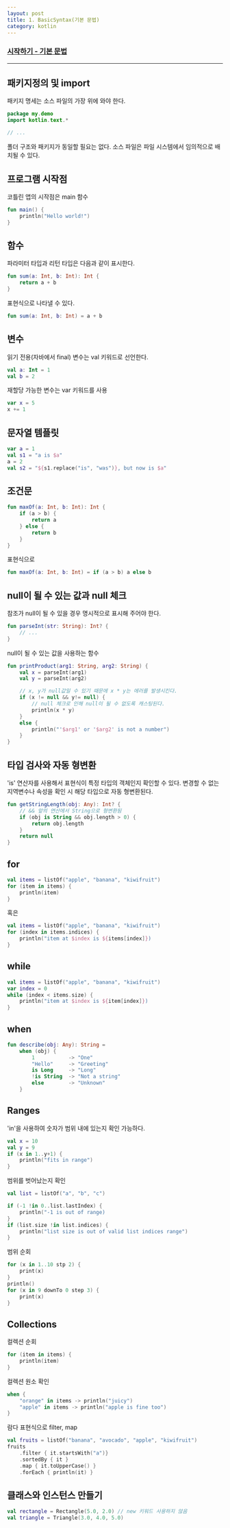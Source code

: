 ```yaml
---
layout: post
title: 1. BasicSyntax(기본 문법)
category: kotlin
---
```


### [시작하기 - **기본 문법**]( https://kotlinlang.org/docs/reference/basic-syntax.html)
***

## 패키지정의 및 import

패키지 명세는 소스 파일의 가장 위에 와야 한다.
```kotlin
package my.demo
import kotlin.text.*

// ...
```
폴더 구조와 패키지가 동일할 필요는 없다. 소스 파일은 파일 시스템에서 임의적으로 배치될 수 있다.

## 프로그램 시작점
코틀린 앱의 시작점은 main 함수
```kotlin
fun main() {
    println("Hello world!")
}
```
## 함수
파라미터 타입과 리턴 타입은 다음과 같이 표시한다.
```kotlin
fun sum(a: Int, b: Int): Int {
    return a + b
}
```
표현식으로 나타낼 수 있다.
```kotlin
fun sum(a: Int, b: Int) = a + b
```
## 변수
읽기 전용(자바에서 final) 변수는 val 키워드로 선언한다.
```kotlin
val a: Int = 1
val b = 2
```
재할당 가능한 변수는 var 키워드를 사용
```kotlin
var x = 5
x += 1
```

## 문자열 템플릿
```kotlin
var a = 1
val s1 = "a is $a"
a = 2
val s2 = "${s1.replace("is", "was")}, but now is $a"
```
## 조건문
```kotlin
fun maxOf(a: Int, b: Int): Int {
    if (a > b) {
        return a
    } else {
        return b
    }
}
```
표현식으로
```kotlin
fun maxOf(a: Int, b: Int) = if (a > b) a else b
```
## null이 될 수 있는 값과 null 체크
참조가 null이 될 수 있을 경우 명시적으로 표시해 주어야 한다.
```kotlin
fun parseInt(str: String): Int? {
    // ...
}
```
null이 될 수 있는 값을 사용하는 함수
```kotlin
fun printProduct(arg1: String, arg2: String) {
    val x = parseInt(arg1)
    val y = parseInt(arg2)

    // x, y가 null값일 수 있기 때문에 x * y는 에러를 발생시킨다.
    if (x != null && y!= null) {
        // null 체크로 인해 null이 될 수 없도록 캐스팅된다.
        println(x * y)
    }
    else {
        println("'$arg1' or '$arg2' is not a number")
    }
}
```

## 타입 검사와 자동 형변환
'is' 연산자를 사용해서 표현식이 특정 타입의 객체인지 확인할 수 있다. 변경할 수 없는 지역변수나 속성을 확인 시 해당 타입으로 자동 형변환된다.
```kotlin
fun getStringLength(obj: Any): Int? {
    // && 앞의 연산에서 String으로 형변환됨
    if (obj is String && obj.length > 0) {
        return obj.length
    }
    return null
}
```
## for
```kotlin
val items = listOf("apple", "banana", "kiwifruit")
for (item in items) {
    println(item)
}
```
혹은
```kotlin
val items = listOf("apple", "banana", "kiwifruit")
for (index in items.indices) {
    println("item at $index is ${items[index]})
}
```
## while
```kotlin
val items = listOf("apple", "banana", "kiwifruit")
var index = 0
while (index < items.size) {
    println("item at $index is ${item[index]})
}
```
## when
```kotlin
fun describe(obj: Any): String = 
    when (obj) {
        1           -> "One"
        "Hello"     -> "Greeting"
        is Long     -> "Long"
        !is String  -> "Not a string"
        else        -> "Unknown"
    }
```
## Ranges
'in'을 사용하여 숫자가 범위 내에 있는지 확인 가능하다.
```kotlin
val x = 10
val y = 9
if (x in 1..y+1) {
    println("fits in range")
}
```
범위를 벗어났는지 확인
```kotlin
val list = listOf("a", "b", "c")

if (-1 !in 0..list.lastIndex) {
    println("-1 is out of range)
}
if (list.size !in list.indices) {
    println("list size is out of valid list indices range")
}
```
범위 순회
```kotlin
for (x in 1..10 stp 2) {
    print(x)
}
println()
for (x in 9 downTo 0 step 3) {
    print(x)
}
```
## Collections
컬렉션 순회
```kotlin
for (item in items) {
    println(item)
}
```
컬렉션 원소 확인
```kotlin
when {
    "orange" in items -> println("juicy")
    "apple" in items -> println("apple is fine too")
}
```
람다 표현식으로 filter, map
```kotlin
val fruits = listOf("banana", "avocado", "apple", "kiwifruit")
fruits
    .filter { it.startsWith("a")}
    .sortedBy { it }
    .map { it.toUpperCase() }
    .forEach { println(it) }
```
## 클래스와 인스턴스 만들기
```kotlin
val rectangle = Rectangle(5.0, 2.0) // new 키워드 사용하지 않음
val triangle = Triangle(3.0, 4.0, 5.0)
```